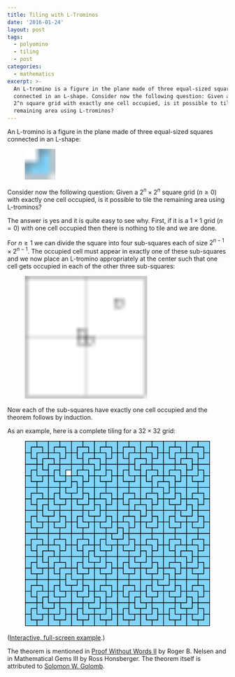 ```yaml
---
title: Tiling with L-Trominos
date: '2016-01-24'
layout: post
tags:
  - polyomino
  - tiling
  - post
categories:
  - mathematics
excerpt: >-
  An L-tromino is a figure in the plane made of three equal-sized squares
  connected in an L-shape. Consider now the following question: Given a 2^n x
  2^n square grid with exactly one cell occupied, is it possible to tile the
  remaining area using L-trominos?
---
```

An L-tromino is a figure in the plane made of three equal-sized squares connected in an L-shape:

<figure>
  <img src="/media/l-tromino.svg" alt="An L-tromino" class="img-responsive" style="width: 5em">
</figure>

Consider now the following question: Given a $2^n \times 2^n$ square grid ($n \geq 0$) with exactly one cell occupied, is it possible to tile the remaining area using L-trominos?

The answer is yes and it is quite easy to see why. First, if it is a $1 \times 1$ grid ($n=0$) with one cell occupied then there is nothing to tile and we are done.

For $n \geq 1$ we can divide the square into four sub-squares each of size $2^{n-1} \times 2^{n-1}$. The occupied cell must appear in exactly one of these sub-squares and we now place an L-tromino appropriately at the center such that one cell gets occupied in each of the other three sub-squares:

<figure>
  <img src="/media/l-tromino-proof.svg" alt="L-tromino induction proof" class="img-responsive" style="width: 20em">
</figure>

Now each of the sub-squares have exactly one cell occupied and the theorem follows by induction.

As an example, here is a complete tiling for a $32 \times 32$ grid:

<figure id="tromino-fig">
  <svg viewBox="-0.1 -0.1 32.2 32.2"><defs><path id="tromino0" d="M0 0L0 -1L1 -1L1 1L-1 1L-1 0Z"></path><path id="tromino1" d="M0 0L1 0L1 1L-1 1L-1 -1L0 -1Z"></path><path id="tromino2" d="M0 0L0 1L-1 1L-1 -1L1 -1L1 0Z"></path><path id="tromino3" d="M0 0L-1 0L-1 -1L1 -1L1 1L0 1Z"></path></defs><g stroke="#000" stroke-width="0.1" fill="#81D4FA"><use x="16" y="16" xlink:href="#tromino0"></use><use x="8" y="8" xlink:href="#tromino0"></use><use x="4" y="4" xlink:href="#tromino2"></use><use x="2" y="2" xlink:href="#tromino2"></use><use x="1" y="1" xlink:href="#tromino2"></use><use x="3" y="1" xlink:href="#tromino3"></use><use x="3" y="3" xlink:href="#tromino2"></use><use x="1" y="3" xlink:href="#tromino1"></use><use x="6" y="2" xlink:href="#tromino3"></use><use x="5" y="1" xlink:href="#tromino2"></use><use x="7" y="1" xlink:href="#tromino3"></use><use x="7" y="3" xlink:href="#tromino0"></use><use x="5" y="3" xlink:href="#tromino3"></use><use x="6" y="6" xlink:href="#tromino1"></use><use x="5" y="5" xlink:href="#tromino2"></use><use x="7" y="5" xlink:href="#tromino2"></use><use x="7" y="7" xlink:href="#tromino0"></use><use x="5" y="7" xlink:href="#tromino1"></use><use x="2" y="6" xlink:href="#tromino1"></use><use x="1" y="5" xlink:href="#tromino2"></use><use x="3" y="5" xlink:href="#tromino1"></use><use x="3" y="7" xlink:href="#tromino0"></use><use x="1" y="7" xlink:href="#tromino1"></use><use x="12" y="4" xlink:href="#tromino3"></use><use x="10" y="2" xlink:href="#tromino2"></use><use x="9" y="1" xlink:href="#tromino2"></use><use x="11" y="1" xlink:href="#tromino3"></use><use x="11" y="3" xlink:href="#tromino2"></use><use x="9" y="3" xlink:href="#tromino1"></use><use x="14" y="2" xlink:href="#tromino3"></use><use x="13" y="1" xlink:href="#tromino2"></use><use x="15" y="1" xlink:href="#tromino3"></use><use x="15" y="3" xlink:href="#tromino0"></use><use x="13" y="3" xlink:href="#tromino3"></use><use x="14" y="6" xlink:href="#tromino0"></use><use x="13" y="5" xlink:href="#tromino0"></use><use x="15" y="5" xlink:href="#tromino3"></use><use x="15" y="7" xlink:href="#tromino0"></use><use x="13" y="7" xlink:href="#tromino1"></use><use x="10" y="6" xlink:href="#tromino3"></use><use x="9" y="5" xlink:href="#tromino2"></use><use x="11" y="5" xlink:href="#tromino3"></use><use x="11" y="7" xlink:href="#tromino0"></use><use x="9" y="7" xlink:href="#tromino3"></use><use x="12" y="12" xlink:href="#tromino0"></use><use x="10" y="10" xlink:href="#tromino0"></use><use x="9" y="9" xlink:href="#tromino0"></use><use x="11" y="9" xlink:href="#tromino3"></use><use x="11" y="11" xlink:href="#tromino0"></use><use x="9" y="11" xlink:href="#tromino1"></use><use x="14" y="10" xlink:href="#tromino3"></use><use x="13" y="9" xlink:href="#tromino2"></use><use x="15" y="9" xlink:href="#tromino3"></use><use x="15" y="11" xlink:href="#tromino0"></use><use x="13" y="11" xlink:href="#tromino3"></use><use x="14" y="14" xlink:href="#tromino0"></use><use x="13" y="13" xlink:href="#tromino0"></use><use x="15" y="13" xlink:href="#tromino3"></use><use x="15" y="15" xlink:href="#tromino0"></use><use x="13" y="15" xlink:href="#tromino1"></use><use x="10" y="14" xlink:href="#tromino1"></use><use x="9" y="13" xlink:href="#tromino2"></use><use x="11" y="13" xlink:href="#tromino1"></use><use x="11" y="15" xlink:href="#tromino0"></use><use x="9" y="15" xlink:href="#tromino1"></use><use x="4" y="12" xlink:href="#tromino1"></use><use x="2" y="10" xlink:href="#tromino2"></use><use x="1" y="9" xlink:href="#tromino2"></use><use x="3" y="9" xlink:href="#tromino3"></use><use x="3" y="11" xlink:href="#tromino2"></use><use x="1" y="11" xlink:href="#tromino1"></use><use x="6" y="10" xlink:href="#tromino1"></use><use x="5" y="9" xlink:href="#tromino2"></use><use x="7" y="9" xlink:href="#tromino1"></use><use x="7" y="11" xlink:href="#tromino0"></use><use x="5" y="11" xlink:href="#tromino1"></use><use x="6" y="14" xlink:href="#tromino0"></use><use x="5" y="13" xlink:href="#tromino0"></use><use x="7" y="13" xlink:href="#tromino3"></use><use x="7" y="15" xlink:href="#tromino0"></use><use x="5" y="15" xlink:href="#tromino1"></use><use x="2" y="14" xlink:href="#tromino1"></use><use x="1" y="13" xlink:href="#tromino2"></use><use x="3" y="13" xlink:href="#tromino1"></use><use x="3" y="15" xlink:href="#tromino0"></use><use x="1" y="15" xlink:href="#tromino1"></use><use x="24" y="8" xlink:href="#tromino3"></use><use x="20" y="4" xlink:href="#tromino2"></use><use x="18" y="2" xlink:href="#tromino2"></use><use x="17" y="1" xlink:href="#tromino2"></use><use x="19" y="1" xlink:href="#tromino3"></use><use x="19" y="3" xlink:href="#tromino2"></use><use x="17" y="3" xlink:href="#tromino1"></use><use x="22" y="2" xlink:href="#tromino3"></use><use x="21" y="1" xlink:href="#tromino2"></use><use x="23" y="1" xlink:href="#tromino3"></use><use x="23" y="3" xlink:href="#tromino0"></use><use x="21" y="3" xlink:href="#tromino3"></use><use x="22" y="6" xlink:href="#tromino2"></use><use x="21" y="5" xlink:href="#tromino2"></use><use x="23" y="5" xlink:href="#tromino3"></use><use x="23" y="7" xlink:href="#tromino2"></use><use x="21" y="7" xlink:href="#tromino1"></use><use x="18" y="6" xlink:href="#tromino1"></use><use x="17" y="5" xlink:href="#tromino2"></use><use x="19" y="5" xlink:href="#tromino1"></use><use x="19" y="7" xlink:href="#tromino0"></use><use x="17" y="7" xlink:href="#tromino1"></use><use x="28" y="4" xlink:href="#tromino3"></use><use x="26" y="2" xlink:href="#tromino2"></use><use x="25" y="1" xlink:href="#tromino2"></use><use x="27" y="1" xlink:href="#tromino3"></use><use x="27" y="3" xlink:href="#tromino2"></use><use x="25" y="3" xlink:href="#tromino1"></use><use x="30" y="2" xlink:href="#tromino3"></use><use x="29" y="1" xlink:href="#tromino2"></use><use x="31" y="1" xlink:href="#tromino3"></use><use x="31" y="3" xlink:href="#tromino0"></use><use x="29" y="3" xlink:href="#tromino3"></use><use x="30" y="6" xlink:href="#tromino0"></use><use x="29" y="5" xlink:href="#tromino0"></use><use x="31" y="5" xlink:href="#tromino3"></use><use x="31" y="7" xlink:href="#tromino0"></use><use x="29" y="7" xlink:href="#tromino1"></use><use x="26" y="6" xlink:href="#tromino3"></use><use x="25" y="5" xlink:href="#tromino2"></use><use x="27" y="5" xlink:href="#tromino3"></use><use x="27" y="7" xlink:href="#tromino0"></use><use x="25" y="7" xlink:href="#tromino3"></use><use x="28" y="12" xlink:href="#tromino0"></use><use x="26" y="10" xlink:href="#tromino0"></use><use x="25" y="9" xlink:href="#tromino0"></use><use x="27" y="9" xlink:href="#tromino3"></use><use x="27" y="11" xlink:href="#tromino0"></use><use x="25" y="11" xlink:href="#tromino1"></use><use x="30" y="10" xlink:href="#tromino3"></use><use x="29" y="9" xlink:href="#tromino2"></use><use x="31" y="9" xlink:href="#tromino3"></use><use x="31" y="11" xlink:href="#tromino0"></use><use x="29" y="11" xlink:href="#tromino3"></use><use x="30" y="14" xlink:href="#tromino0"></use><use x="29" y="13" xlink:href="#tromino0"></use><use x="31" y="13" xlink:href="#tromino3"></use><use x="31" y="15" xlink:href="#tromino0"></use><use x="29" y="15" xlink:href="#tromino1"></use><use x="26" y="14" xlink:href="#tromino1"></use><use x="25" y="13" xlink:href="#tromino2"></use><use x="27" y="13" xlink:href="#tromino1"></use><use x="27" y="15" xlink:href="#tromino0"></use><use x="25" y="15" xlink:href="#tromino1"></use><use x="20" y="12" xlink:href="#tromino3"></use><use x="18" y="10" xlink:href="#tromino2"></use><use x="17" y="9" xlink:href="#tromino2"></use><use x="19" y="9" xlink:href="#tromino3"></use><use x="19" y="11" xlink:href="#tromino2"></use><use x="17" y="11" xlink:href="#tromino1"></use><use x="22" y="10" xlink:href="#tromino3"></use><use x="21" y="9" xlink:href="#tromino2"></use><use x="23" y="9" xlink:href="#tromino3"></use><use x="23" y="11" xlink:href="#tromino0"></use><use x="21" y="11" xlink:href="#tromino3"></use><use x="22" y="14" xlink:href="#tromino0"></use><use x="21" y="13" xlink:href="#tromino0"></use><use x="23" y="13" xlink:href="#tromino3"></use><use x="23" y="15" xlink:href="#tromino0"></use><use x="21" y="15" xlink:href="#tromino1"></use><use x="18" y="14" xlink:href="#tromino3"></use><use x="17" y="13" xlink:href="#tromino2"></use><use x="19" y="13" xlink:href="#tromino3"></use><use x="19" y="15" xlink:href="#tromino0"></use><use x="17" y="15" xlink:href="#tromino3"></use><use x="24" y="24" xlink:href="#tromino0"></use><use x="20" y="20" xlink:href="#tromino0"></use><use x="18" y="18" xlink:href="#tromino0"></use><use x="17" y="17" xlink:href="#tromino0"></use><use x="19" y="17" xlink:href="#tromino3"></use><use x="19" y="19" xlink:href="#tromino0"></use><use x="17" y="19" xlink:href="#tromino1"></use><use x="22" y="18" xlink:href="#tromino3"></use><use x="21" y="17" xlink:href="#tromino2"></use><use x="23" y="17" xlink:href="#tromino3"></use><use x="23" y="19" xlink:href="#tromino0"></use><use x="21" y="19" xlink:href="#tromino3"></use><use x="22" y="22" xlink:href="#tromino0"></use><use x="21" y="21" xlink:href="#tromino0"></use><use x="23" y="21" xlink:href="#tromino3"></use><use x="23" y="23" xlink:href="#tromino0"></use><use x="21" y="23" xlink:href="#tromino1"></use><use x="18" y="22" xlink:href="#tromino1"></use><use x="17" y="21" xlink:href="#tromino2"></use><use x="19" y="21" xlink:href="#tromino1"></use><use x="19" y="23" xlink:href="#tromino0"></use><use x="17" y="23" xlink:href="#tromino1"></use><use x="28" y="20" xlink:href="#tromino3"></use><use x="26" y="18" xlink:href="#tromino2"></use><use x="25" y="17" xlink:href="#tromino2"></use><use x="27" y="17" xlink:href="#tromino3"></use><use x="27" y="19" xlink:href="#tromino2"></use><use x="25" y="19" xlink:href="#tromino1"></use><use x="30" y="18" xlink:href="#tromino3"></use><use x="29" y="17" xlink:href="#tromino2"></use><use x="31" y="17" xlink:href="#tromino3"></use><use x="31" y="19" xlink:href="#tromino0"></use><use x="29" y="19" xlink:href="#tromino3"></use><use x="30" y="22" xlink:href="#tromino0"></use><use x="29" y="21" xlink:href="#tromino0"></use><use x="31" y="21" xlink:href="#tromino3"></use><use x="31" y="23" xlink:href="#tromino0"></use><use x="29" y="23" xlink:href="#tromino1"></use><use x="26" y="22" xlink:href="#tromino3"></use><use x="25" y="21" xlink:href="#tromino2"></use><use x="27" y="21" xlink:href="#tromino3"></use><use x="27" y="23" xlink:href="#tromino0"></use><use x="25" y="23" xlink:href="#tromino3"></use><use x="28" y="28" xlink:href="#tromino0"></use><use x="26" y="26" xlink:href="#tromino0"></use><use x="25" y="25" xlink:href="#tromino0"></use><use x="27" y="25" xlink:href="#tromino3"></use><use x="27" y="27" xlink:href="#tromino0"></use><use x="25" y="27" xlink:href="#tromino1"></use><use x="30" y="26" xlink:href="#tromino3"></use><use x="29" y="25" xlink:href="#tromino2"></use><use x="31" y="25" xlink:href="#tromino3"></use><use x="31" y="27" xlink:href="#tromino0"></use><use x="29" y="27" xlink:href="#tromino3"></use><use x="30" y="30" xlink:href="#tromino0"></use><use x="29" y="29" xlink:href="#tromino0"></use><use x="31" y="29" xlink:href="#tromino3"></use><use x="31" y="31" xlink:href="#tromino0"></use><use x="29" y="31" xlink:href="#tromino1"></use><use x="26" y="30" xlink:href="#tromino1"></use><use x="25" y="29" xlink:href="#tromino2"></use><use x="27" y="29" xlink:href="#tromino1"></use><use x="27" y="31" xlink:href="#tromino0"></use><use x="25" y="31" xlink:href="#tromino1"></use><use x="20" y="28" xlink:href="#tromino1"></use><use x="18" y="26" xlink:href="#tromino2"></use><use x="17" y="25" xlink:href="#tromino2"></use><use x="19" y="25" xlink:href="#tromino3"></use><use x="19" y="27" xlink:href="#tromino2"></use><use x="17" y="27" xlink:href="#tromino1"></use><use x="22" y="26" xlink:href="#tromino1"></use><use x="21" y="25" xlink:href="#tromino2"></use><use x="23" y="25" xlink:href="#tromino1"></use><use x="23" y="27" xlink:href="#tromino0"></use><use x="21" y="27" xlink:href="#tromino1"></use><use x="22" y="30" xlink:href="#tromino0"></use><use x="21" y="29" xlink:href="#tromino0"></use><use x="23" y="29" xlink:href="#tromino3"></use><use x="23" y="31" xlink:href="#tromino0"></use><use x="21" y="31" xlink:href="#tromino1"></use><use x="18" y="30" xlink:href="#tromino1"></use><use x="17" y="29" xlink:href="#tromino2"></use><use x="19" y="29" xlink:href="#tromino1"></use><use x="19" y="31" xlink:href="#tromino0"></use><use x="17" y="31" xlink:href="#tromino1"></use><use x="8" y="24" xlink:href="#tromino1"></use><use x="4" y="20" xlink:href="#tromino2"></use><use x="2" y="18" xlink:href="#tromino2"></use><use x="1" y="17" xlink:href="#tromino2"></use><use x="3" y="17" xlink:href="#tromino3"></use><use x="3" y="19" xlink:href="#tromino2"></use><use x="1" y="19" xlink:href="#tromino1"></use><use x="6" y="18" xlink:href="#tromino3"></use><use x="5" y="17" xlink:href="#tromino2"></use><use x="7" y="17" xlink:href="#tromino3"></use><use x="7" y="19" xlink:href="#tromino0"></use><use x="5" y="19" xlink:href="#tromino3"></use><use x="6" y="22" xlink:href="#tromino2"></use><use x="5" y="21" xlink:href="#tromino2"></use><use x="7" y="21" xlink:href="#tromino3"></use><use x="7" y="23" xlink:href="#tromino2"></use><use x="5" y="23" xlink:href="#tromino1"></use><use x="2" y="22" xlink:href="#tromino1"></use><use x="1" y="21" xlink:href="#tromino2"></use><use x="3" y="21" xlink:href="#tromino1"></use><use x="3" y="23" xlink:href="#tromino0"></use><use x="1" y="23" xlink:href="#tromino1"></use><use x="12" y="20" xlink:href="#tromino1"></use><use x="10" y="18" xlink:href="#tromino2"></use><use x="9" y="17" xlink:href="#tromino2"></use><use x="11" y="17" xlink:href="#tromino3"></use><use x="11" y="19" xlink:href="#tromino2"></use><use x="9" y="19" xlink:href="#tromino1"></use><use x="14" y="18" xlink:href="#tromino1"></use><use x="13" y="17" xlink:href="#tromino2"></use><use x="15" y="17" xlink:href="#tromino1"></use><use x="15" y="19" xlink:href="#tromino0"></use><use x="13" y="19" xlink:href="#tromino1"></use><use x="14" y="22" xlink:href="#tromino0"></use><use x="13" y="21" xlink:href="#tromino0"></use><use x="15" y="21" xlink:href="#tromino3"></use><use x="15" y="23" xlink:href="#tromino0"></use><use x="13" y="23" xlink:href="#tromino1"></use><use x="10" y="22" xlink:href="#tromino1"></use><use x="9" y="21" xlink:href="#tromino2"></use><use x="11" y="21" xlink:href="#tromino1"></use><use x="11" y="23" xlink:href="#tromino0"></use><use x="9" y="23" xlink:href="#tromino1"></use><use x="12" y="28" xlink:href="#tromino0"></use><use x="10" y="26" xlink:href="#tromino0"></use><use x="9" y="25" xlink:href="#tromino0"></use><use x="11" y="25" xlink:href="#tromino3"></use><use x="11" y="27" xlink:href="#tromino0"></use><use x="9" y="27" xlink:href="#tromino1"></use><use x="14" y="26" xlink:href="#tromino3"></use><use x="13" y="25" xlink:href="#tromino2"></use><use x="15" y="25" xlink:href="#tromino3"></use><use x="15" y="27" xlink:href="#tromino0"></use><use x="13" y="27" xlink:href="#tromino3"></use><use x="14" y="30" xlink:href="#tromino0"></use><use x="13" y="29" xlink:href="#tromino0"></use><use x="15" y="29" xlink:href="#tromino3"></use><use x="15" y="31" xlink:href="#tromino0"></use><use x="13" y="31" xlink:href="#tromino1"></use><use x="10" y="30" xlink:href="#tromino1"></use><use x="9" y="29" xlink:href="#tromino2"></use><use x="11" y="29" xlink:href="#tromino1"></use><use x="11" y="31" xlink:href="#tromino0"></use><use x="9" y="31" xlink:href="#tromino1"></use><use x="4" y="28" xlink:href="#tromino1"></use><use x="2" y="26" xlink:href="#tromino2"></use><use x="1" y="25" xlink:href="#tromino2"></use><use x="3" y="25" xlink:href="#tromino3"></use><use x="3" y="27" xlink:href="#tromino2"></use><use x="1" y="27" xlink:href="#tromino1"></use><use x="6" y="26" xlink:href="#tromino1"></use><use x="5" y="25" xlink:href="#tromino2"></use><use x="7" y="25" xlink:href="#tromino1"></use><use x="7" y="27" xlink:href="#tromino0"></use><use x="5" y="27" xlink:href="#tromino1"></use><use x="6" y="30" xlink:href="#tromino0"></use><use x="5" y="29" xlink:href="#tromino0"></use><use x="7" y="29" xlink:href="#tromino3"></use><use x="7" y="31" xlink:href="#tromino0"></use><use x="5" y="31" xlink:href="#tromino1"></use><use x="2" y="30" xlink:href="#tromino1"></use><use x="1" y="29" xlink:href="#tromino2"></use><use x="3" y="29" xlink:href="#tromino1"></use><use x="3" y="31" xlink:href="#tromino0"></use><use x="1" y="31" xlink:href="#tromino1"></use></g></svg>
</figure>

([Interactive, full-screen example](/lab/tromino/).)

The theorem is mentioned in [Proof Without Words II](https://en.wikipedia.org/wiki/Special:BookSources/0883857219) by Roger B. Nelsen and in Mathematical Gems III by Ross Honsberger. The theorem itself is attributed to [Solomon W. Golomb](https://en.wikipedia.org/wiki/Solomon_W._Golomb).
